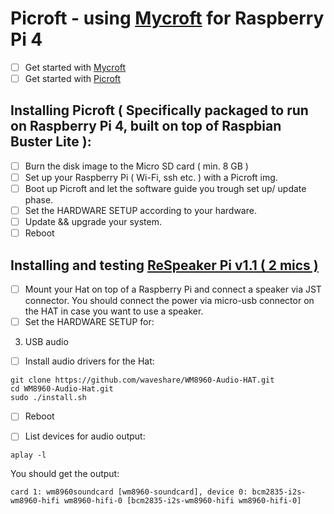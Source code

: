 # Picroft - using [Mycroft](https://mycroft.ai/) for Raspberry Pi 4 

- [ ] Get started with [Mycroft](https://mycroft.ai/get-started/)
- [ ] Get started with [Picroft](https://mycroft-ai.gitbook.io/docs/using-mycroft-ai/get-mycroft/picroft#getting-started-with-picroft)

## Installing Picroft ( Specifically packaged to run on Raspberry Pi 4, built on top of Raspbian Buster Lite ):

- [ ] Burn the disk image to the Micro SD card ( min. 8 GB )
- [ ] Set up your Raspberry Pi ( Wi-Fi, ssh etc. ) with a Picroft img.
- [ ] Boot up Picroft and let the software guide you trough set up/ update phase.
- [ ] Set the HARDWARE SETUP according to your hardware.
- [ ] Update && upgrade your system.
- [ ] Reboot

## Installing and testing [ReSpeaker Pi v1.1 ( 2 mics )](https://wiki.seeedstudio.com/ReSpeaker_2_Mics_Pi_HAT/)

- [ ] Mount your Hat on top of a Raspberry Pi and connect a speaker via JST connector.
      You should connect the power via micro-usb connector on the HAT in case you want to use a speaker.
- [ ] Set the HARDWARE SETUP for:
3) USB audio
- [ ] Install audio drivers for the Hat:

```
git clone https://github.com/waveshare/WM8960-Audio-HAT.git
cd WM8960-Audio-Hat.git
sudo ./install.sh
```
- [ ] Reboot



- [ ] List devices for audio output:

```
aplay -l
```
    
You should get the output:

```
card 1: wm8960soundcard [wm8960-soundcard], device 0: bcm2835-i2s-wm8960-hifi wm8960-hifi-0 [bcm2835-i2s-wm8960-hifi wm8960-hifi-0]
```